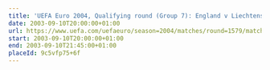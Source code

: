 ```yaml
---
title: 'UEFA Euro 2004, Qualifying round (Group 7): England v Liechtenstein'
date: 2003-09-10T20:00:00+01:00
url: https://www.uefa.com/uefaeuro/season=2004/matches/round=1579/match=69371
start: 2003-09-10T20:00:00+01:00
end: 2003-09-10T21:45:00+01:00
placeId: 9c5vfp75+6f
---
```

